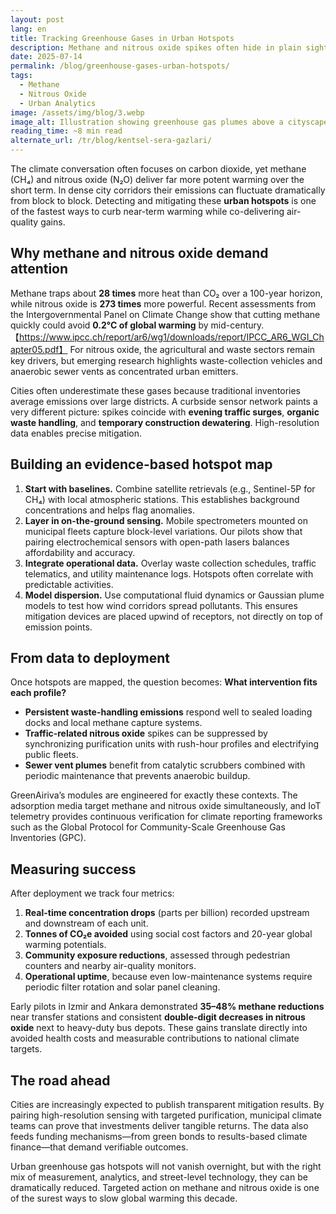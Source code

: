 ```yaml
---
layout: post
lang: en
title: Tracking Greenhouse Gases in Urban Hotspots
description: Methane and nitrous oxide spikes often hide in plain sight. Mapping them accurately helps cities deploy street-level purification where it matters most.
date: 2025-07-14
permalink: /blog/greenhouse-gases-urban-hotspots/
tags:
  - Methane
  - Nitrous Oxide
  - Urban Analytics
image: /assets/img/blog/3.webp
image_alt: Illustration showing greenhouse gas plumes above a cityscape
reading_time: ~8 min read
alternate_url: /tr/blog/kentsel-sera-gazlari/
---
```


The climate conversation often focuses on carbon dioxide, yet methane (CH₄) and nitrous oxide (N₂O) deliver far more potent warming over the short term. In dense city corridors their emissions can fluctuate dramatically from block to block. Detecting and mitigating these **urban hotspots** is one of the fastest ways to curb near-term warming while co-delivering air-quality gains.

## Why methane and nitrous oxide demand attention

Methane traps about **28 times** more heat than CO₂ over a 100-year horizon, while nitrous oxide is **273 times** more powerful. Recent assessments from the Intergovernmental Panel on Climate Change show that cutting methane quickly could avoid **0.2°C of global warming** by mid-century.【https://www.ipcc.ch/report/ar6/wg1/downloads/report/IPCC_AR6_WGI_Chapter05.pdf】 For nitrous oxide, the agricultural and waste sectors remain key drivers, but emerging research highlights waste-collection vehicles and anaerobic sewer vents as concentrated urban emitters.

Cities often underestimate these gases because traditional inventories average emissions over large districts. A curbside sensor network paints a very different picture: spikes coincide with **evening traffic surges**, **organic waste handling**, and **temporary construction dewatering**. High-resolution data enables precise mitigation.

## Building an evidence-based hotspot map

1. **Start with baselines.** Combine satellite retrievals (e.g., Sentinel-5P for CH₄) with local atmospheric stations. This establishes background concentrations and helps flag anomalies.
2. **Layer in on-the-ground sensing.** Mobile spectrometers mounted on municipal fleets capture block-level variations. Our pilots show that pairing electrochemical sensors with open-path lasers balances affordability and accuracy.
3. **Integrate operational data.** Overlay waste collection schedules, traffic telematics, and utility maintenance logs. Hotspots often correlate with predictable activities.
4. **Model dispersion.** Use computational fluid dynamics or Gaussian plume models to test how wind corridors spread pollutants. This ensures mitigation devices are placed upwind of receptors, not directly on top of emission points.

## From data to deployment

Once hotspots are mapped, the question becomes: **What intervention fits each profile?**

- **Persistent waste-handling emissions** respond well to sealed loading docks and local methane capture systems.
- **Traffic-related nitrous oxide** spikes can be suppressed by synchronizing purification units with rush-hour profiles and electrifying public fleets.
- **Sewer vent plumes** benefit from catalytic scrubbers combined with periodic maintenance that prevents anaerobic buildup.

GreenAiriva’s modules are engineered for exactly these contexts. The adsorption media target methane and nitrous oxide simultaneously, and IoT telemetry provides continuous verification for climate reporting frameworks such as the Global Protocol for Community-Scale Greenhouse Gas Inventories (GPC).

## Measuring success

After deployment we track four metrics:

1. **Real-time concentration drops** (parts per billion) recorded upstream and downstream of each unit.
2. **Tonnes of CO₂e avoided** using social cost factors and 20-year global warming potentials.
3. **Community exposure reductions**, assessed through pedestrian counters and nearby air-quality monitors.
4. **Operational uptime**, because even low-maintenance systems require periodic filter rotation and solar panel cleaning.

Early pilots in Izmir and Ankara demonstrated **35–48% methane reductions** near transfer stations and consistent **double-digit decreases in nitrous oxide** next to heavy-duty bus depots. These gains translate directly into avoided health costs and measurable contributions to national climate targets.

## The road ahead

Cities are increasingly expected to publish transparent mitigation results. By pairing high-resolution sensing with targeted purification, municipal climate teams can prove that investments deliver tangible returns. The data also feeds funding mechanisms—from green bonds to results-based climate finance—that demand verifiable outcomes.

Urban greenhouse gas hotspots will not vanish overnight, but with the right mix of measurement, analytics, and street-level technology, they can be dramatically reduced. Targeted action on methane and nitrous oxide is one of the surest ways to slow global warming this decade.
